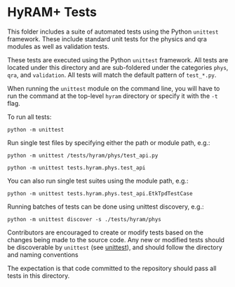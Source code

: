# HyRAM+ Tests

This folder includes a suite of automated tests using the Python `unittest` framework. These include standard unit tests for the physics and qra modules as well as validation tests.

These tests are executed using the Python `unittest` framework. All tests are located under this directory and are sub-foldered under the categories `phys`, `qra`, and `validation`.
All tests will match the default pattern of `test_*.py`.

When running the `unittest` module on the command line, you will have to run the command at the top-level `hyram` directory or specify it with the `-t` flag. 

To run all tests: 

```python -m unittest```

Run single test files by specifying either the path or module path, e.g.:

```python -m unittest /tests/hyram/phys/test_api.py```

```python -m unittest tests.hyram.phys.test_api```

You can also run single test suites using the module path, e.g.:

```python -m unittest tests.hyram.phys.test_api.EtkTpdTestCase```

Running batches of tests can be done using unittest discovery, e.g.:

```python -m unittest discover -s ./tests/hyram/phys```

Contributors are encouraged to create or modify tests based on the changes being made to the source code.
Any new or modified tests should be discoverable by `unittest` (see [unittest](https://docs.python.org/3/library/unittest.html)), and should follow the directory and naming conventions 

The expectation is that code committed to the repository should pass all tests in this directory.
